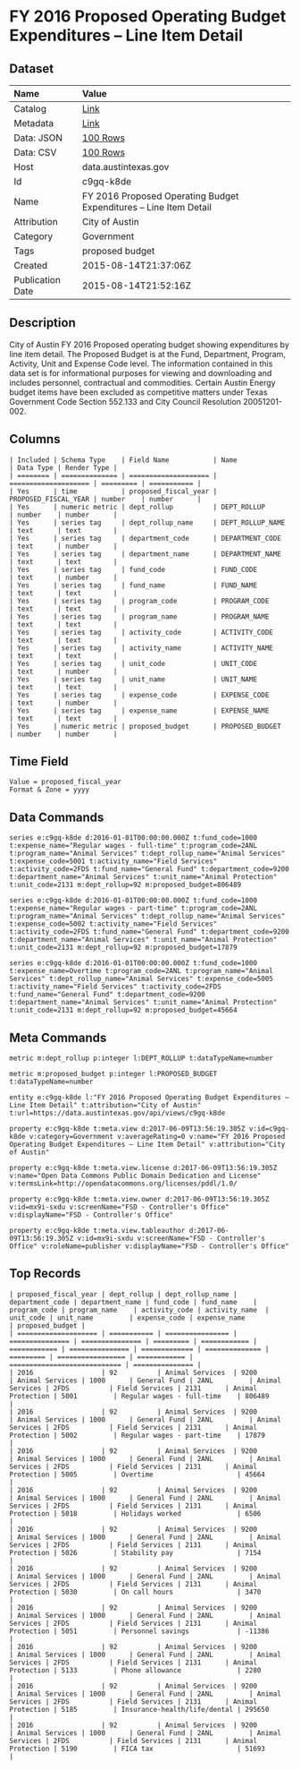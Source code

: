 # FY 2016 Proposed Operating Budget Expenditures – Line Item Detail

## Dataset

| Name | Value |
| :--- | :---- |
| Catalog | [Link](https://catalog.data.gov/dataset/fy-2016-proposed-operating-budget-expenditures-line-item-detail) |
| Metadata | [Link](https://data.austintexas.gov/api/views/c9gq-k8de) |
| Data: JSON | [100 Rows](https://data.austintexas.gov/api/views/c9gq-k8de/rows.json?max_rows=100) |
| Data: CSV | [100 Rows](https://data.austintexas.gov/api/views/c9gq-k8de/rows.csv?max_rows=100) |
| Host | data.austintexas.gov |
| Id | c9gq-k8de |
| Name | FY 2016 Proposed Operating Budget Expenditures – Line Item Detail |
| Attribution | City of Austin |
| Category | Government |
| Tags | proposed budget |
| Created | 2015-08-14T21:37:06Z |
| Publication Date | 2015-08-14T21:52:16Z |

## Description

City of Austin FY 2016 Proposed operating budget showing expenditures by line item detail. The Proposed Budget is at the Fund, Department, Program, Activity, Unit and Expense Code level. The information contained in this data set is for informational purposes for viewing and downloading and includes personnel, contractual and commodities. Certain Austin Energy budget items have been excluded as competitive matters under Texas Government Code Section 552.133 and City Council Resolution 20051201-002.

## Columns

```ls
| Included | Schema Type    | Field Name           | Name                 | Data Type | Render Type |
| ======== | ============== | ==================== | ==================== | ========= | =========== |
| Yes      | time           | proposed_fiscal_year | PROPOSED_FISCAL_YEAR | number    | number      |
| Yes      | numeric metric | dept_rollup          | DEPT_ROLLUP          | number    | number      |
| Yes      | series tag     | dept_rollup_name     | DEPT_ROLLUP_NAME     | text      | text        |
| Yes      | series tag     | department_code      | DEPARTMENT_CODE      | text      | number      |
| Yes      | series tag     | department_name      | DEPARTMENT_NAME      | text      | text        |
| Yes      | series tag     | fund_code            | FUND_CODE            | text      | number      |
| Yes      | series tag     | fund_name            | FUND_NAME            | text      | text        |
| Yes      | series tag     | program_code         | PROGRAM_CODE         | text      | text        |
| Yes      | series tag     | program_name         | PROGRAM_NAME         | text      | text        |
| Yes      | series tag     | activity_code        | ACTIVITY_CODE        | text      | text        |
| Yes      | series tag     | activity_name        | ACTIVITY_NAME        | text      | text        |
| Yes      | series tag     | unit_code            | UNIT_CODE            | text      | number      |
| Yes      | series tag     | unit_name            | UNIT_NAME            | text      | text        |
| Yes      | series tag     | expense_code         | EXPENSE_CODE         | text      | number      |
| Yes      | series tag     | expense_name         | EXPENSE_NAME         | text      | text        |
| Yes      | numeric metric | proposed_budget      | PROPOSED_BUDGET      | number    | number      |
```

## Time Field

```ls
Value = proposed_fiscal_year
Format & Zone = yyyy
```

## Data Commands

```ls
series e:c9gq-k8de d:2016-01-01T00:00:00.000Z t:fund_code=1000 t:expense_name="Regular wages - full-time" t:program_code=2ANL t:program_name="Animal Services" t:dept_rollup_name="Animal Services" t:expense_code=5001 t:activity_name="Field Services" t:activity_code=2FDS t:fund_name="General Fund" t:department_code=9200 t:department_name="Animal Services" t:unit_name="Animal Protection" t:unit_code=2131 m:dept_rollup=92 m:proposed_budget=806489

series e:c9gq-k8de d:2016-01-01T00:00:00.000Z t:fund_code=1000 t:expense_name="Regular wages - part-time" t:program_code=2ANL t:program_name="Animal Services" t:dept_rollup_name="Animal Services" t:expense_code=5002 t:activity_name="Field Services" t:activity_code=2FDS t:fund_name="General Fund" t:department_code=9200 t:department_name="Animal Services" t:unit_name="Animal Protection" t:unit_code=2131 m:dept_rollup=92 m:proposed_budget=17879

series e:c9gq-k8de d:2016-01-01T00:00:00.000Z t:fund_code=1000 t:expense_name=Overtime t:program_code=2ANL t:program_name="Animal Services" t:dept_rollup_name="Animal Services" t:expense_code=5005 t:activity_name="Field Services" t:activity_code=2FDS t:fund_name="General Fund" t:department_code=9200 t:department_name="Animal Services" t:unit_name="Animal Protection" t:unit_code=2131 m:dept_rollup=92 m:proposed_budget=45664
```

## Meta Commands

```ls
metric m:dept_rollup p:integer l:DEPT_ROLLUP t:dataTypeName=number

metric m:proposed_budget p:integer l:PROPOSED_BUDGET t:dataTypeName=number

entity e:c9gq-k8de l:"FY 2016 Proposed Operating Budget Expenditures – Line Item Detail" t:attribution="City of Austin" t:url=https://data.austintexas.gov/api/views/c9gq-k8de

property e:c9gq-k8de t:meta.view d:2017-06-09T13:56:19.305Z v:id=c9gq-k8de v:category=Government v:averageRating=0 v:name="FY 2016 Proposed Operating Budget Expenditures – Line Item Detail" v:attribution="City of Austin"

property e:c9gq-k8de t:meta.view.license d:2017-06-09T13:56:19.305Z v:name="Open Data Commons Public Domain Dedication and License" v:termsLink=http://opendatacommons.org/licenses/pddl/1.0/

property e:c9gq-k8de t:meta.view.owner d:2017-06-09T13:56:19.305Z v:id=mx9i-sxdu v:screenName="FSD - Controller's Office" v:displayName="FSD - Controller's Office"

property e:c9gq-k8de t:meta.view.tableauthor d:2017-06-09T13:56:19.305Z v:id=mx9i-sxdu v:screenName="FSD - Controller's Office" v:roleName=publisher v:displayName="FSD - Controller's Office"
```

## Top Records

```ls
| proposed_fiscal_year | dept_rollup | dept_rollup_name | department_code | department_name | fund_code | fund_name    | program_code | program_name    | activity_code | activity_name  | unit_code | unit_name         | expense_code | expense_name                 | proposed_budget | 
| ==================== | =========== | ================ | =============== | =============== | ========= | ============ | ============ | =============== | ============= | ============== | ========= | ================= | ============ | ============================ | =============== | 
| 2016                 | 92          | Animal Services  | 9200            | Animal Services | 1000      | General Fund | 2ANL         | Animal Services | 2FDS          | Field Services | 2131      | Animal Protection | 5001         | Regular wages - full-time    | 806489          | 
| 2016                 | 92          | Animal Services  | 9200            | Animal Services | 1000      | General Fund | 2ANL         | Animal Services | 2FDS          | Field Services | 2131      | Animal Protection | 5002         | Regular wages - part-time    | 17879           | 
| 2016                 | 92          | Animal Services  | 9200            | Animal Services | 1000      | General Fund | 2ANL         | Animal Services | 2FDS          | Field Services | 2131      | Animal Protection | 5005         | Overtime                     | 45664           | 
| 2016                 | 92          | Animal Services  | 9200            | Animal Services | 1000      | General Fund | 2ANL         | Animal Services | 2FDS          | Field Services | 2131      | Animal Protection | 5018         | Holidays worked              | 6506            | 
| 2016                 | 92          | Animal Services  | 9200            | Animal Services | 1000      | General Fund | 2ANL         | Animal Services | 2FDS          | Field Services | 2131      | Animal Protection | 5026         | Stability pay                | 7154            | 
| 2016                 | 92          | Animal Services  | 9200            | Animal Services | 1000      | General Fund | 2ANL         | Animal Services | 2FDS          | Field Services | 2131      | Animal Protection | 5030         | On call hours                | 3470            | 
| 2016                 | 92          | Animal Services  | 9200            | Animal Services | 1000      | General Fund | 2ANL         | Animal Services | 2FDS          | Field Services | 2131      | Animal Protection | 5051         | Personnel savings            | -11386          | 
| 2016                 | 92          | Animal Services  | 9200            | Animal Services | 1000      | General Fund | 2ANL         | Animal Services | 2FDS          | Field Services | 2131      | Animal Protection | 5133         | Phone allowance              | 2280            | 
| 2016                 | 92          | Animal Services  | 9200            | Animal Services | 1000      | General Fund | 2ANL         | Animal Services | 2FDS          | Field Services | 2131      | Animal Protection | 5185         | Insurance-health/life/dental | 295650          | 
| 2016                 | 92          | Animal Services  | 9200            | Animal Services | 1000      | General Fund | 2ANL         | Animal Services | 2FDS          | Field Services | 2131      | Animal Protection | 5190         | FICA tax                     | 51693           | 
```